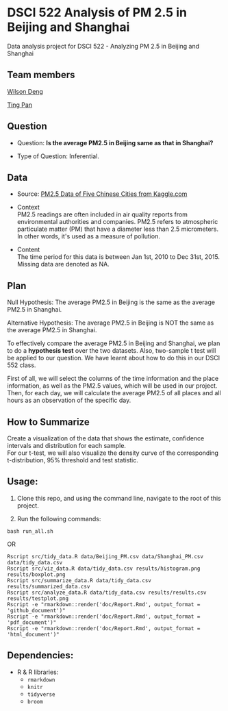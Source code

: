 # DSCI 522 Analysis of PM 2.5 in Beijing and Shanghai
Data analysis project for DSCI 522 - Analyzing PM 2.5 in Beijing and Shanghai 

## Team members

[Wilson Deng](https://github.com/xiaoweideng)

[Ting Pan](https://github.com/panntingg)

## Question

- Question: **Is the average PM2.5 in Beijing same as that in Shanghai?**

- Type of Question: Inferential.

## Data

- Source: [PM2.5 Data of Five Chinese Cities from Kaggle.com](https://www.kaggle.com/uciml/pm25-data-for-five-chinese-cities)

- Context
<br> PM2.5 readings are often included in air quality reports from environmental authorities and companies. PM2.5 refers to atmospheric particulate matter (PM) that have a diameter less than 2.5 micrometers. In other words, it's used as a measure of pollution. 

- Content
<br> The time period for this data is between Jan 1st, 2010 to Dec 31st, 2015. Missing data are denoted as NA. 

## Plan

Null Hypothesis: The average PM2.5 in Beijing is the same as the average PM2.5 in Shanghai.

Alternative Hypothesis: The average PM2.5 in Beijing is NOT the same as the average PM2.5 in Shanghai.

To effectively compare the average PM2.5 in Beijing and Shanghai, we plan to do a **hypothesis test** over the two datasets. Also, two-sample t test will be applied to our question. We have learnt about how to do this in our DSCI 552 class.

First of all, we will select the columns of the time information and the place information, as well as the PM2.5 values, which will be used in our project. Then, for each day, we will calculate the average PM2.5 of all places and all hours as an observation of the specific day. 

## How to Summarize

Create a visualization of the data that shows the estimate, confidence intervals and distribution for each sample. <br>For our t-test, we will also visualize the density curve of the corresponding t-distribution, 95% threshold and test statistic.


## Usage:

1. Clone this repo, and using the command line, navigate to the root of this project.

2. Run the following commands:

```
bash run_all.sh
```
OR

```
Rscript src/tidy_data.R data/Beijing_PM.csv data/Shanghai_PM.csv data/tidy_data.csv
Rscript src/viz_data.R data/tidy_data.csv results/histogram.png results/boxplot.png
Rscript src/summarize_data.R data/tidy_data.csv results/summarized_data.csv
Rscript src/analyze_data.R data/tidy_data.csv results/results.csv results/testplot.png
Rscript -e "rmarkdown::render('doc/Report.Rmd', output_format = 'github_document')"
Rscript -e "rmarkdown::render('doc/Report.Rmd', output_format = 'pdf_document')"
Rscript -e "rmarkdown::render('doc/Report.Rmd', output_format = 'html_document')"
```

## Dependencies:
- R & R libraries:
    - `rmarkdown`
    - `knitr`
    - `tidyverse`
    - `broom`
